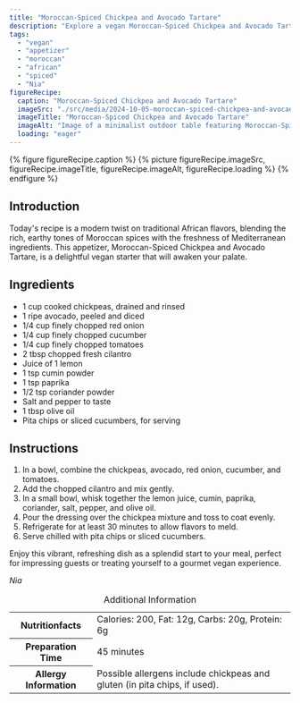 ```yaml
---
title: "Moroccan-Spiced Chickpea and Avocado Tartare"
description: "Explore a vegan Moroccan-Spiced Chickpea and Avocado Tartare, a perfect blend of spices and freshness. Ideal for an exotic, flavorful starter."
tags:
  - "vegan"
  - "appetizer"
  - "moroccan"
  - "african"
  - "spiced"
  - "Nia"
figureRecipe: 
  caption: "Moroccan-Spiced Chickpea and Avocado Tartare"
  imageSrc: "./src/media/2024-10-05-moroccan-spiced-chickpea-and-avocado-tartare-4267.png"
  imageTitle: "Moroccan-Spiced Chickpea and Avocado Tartare"
  imageAlt: "Image of a minimalist outdoor table featuring Moroccan-Spiced Chickpea and Avocado Tartare, surrounded by pita chips and cucumbers, set in a natural backdrop."
  loading: "eager"
---
```


{% figure figureRecipe.caption %}
{% picture figureRecipe.imageSrc, figureRecipe.imageTitle, figureRecipe.imageAlt, figureRecipe.loading %}
{% endfigure %}

## Introduction

Today's recipe is a modern twist on traditional African flavors, blending the rich, earthy tones of Moroccan spices with the freshness of Mediterranean ingredients. This appetizer, Moroccan-Spiced Chickpea and Avocado Tartare, is a delightful vegan starter that will awaken your palate.

## Ingredients

- 1 cup cooked chickpeas, drained and rinsed
- 1 ripe avocado, peeled and diced
- 1/4 cup finely chopped red onion
- 1/4 cup finely chopped cucumber
- 1/4 cup finely chopped tomatoes
- 2 tbsp chopped fresh cilantro
- Juice of 1 lemon
- 1 tsp cumin powder
- 1 tsp paprika
- 1/2 tsp coriander powder
- Salt and pepper to taste
- 1 tbsp olive oil
- Pita chips or sliced cucumbers, for serving

## Instructions

1. In a bowl, combine the chickpeas, avocado, red onion, cucumber, and tomatoes.
2. Add the chopped cilantro and mix gently.
3. In a small bowl, whisk together the lemon juice, cumin, paprika, coriander, salt, pepper, and olive oil.
4. Pour the dressing over the chickpea mixture and toss to coat evenly.
5. Refrigerate for at least 30 minutes to allow flavors to meld.
6. Serve chilled with pita chips or sliced cucumbers.

Enjoy this vibrant, refreshing dish as a splendid start to your meal, perfect for impressing guests or treating yourself to a gourmet vegan experience.

*Nia*

<table><caption class='sr-only'>Additional Information</caption><tr><th>Nutritionfacts</th><td>Calories: 200, Fat: 12g, Carbs: 20g, Protein: 6g&nbsp;</td></tr><tr><th>Preparation Time</th><td>45 minutes&nbsp;</td></tr><tr><th>Allergy Information</th><td>Possible allergens include chickpeas and gluten (in pita chips, if used).&nbsp;</td></tr></table>

